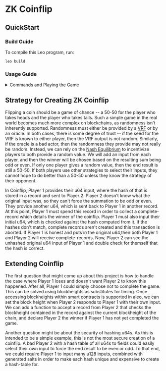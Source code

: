 # ZK Coinflip

## QuickStart

### Build Guide

To compile this Leo program, run:
```bash
leo build
```

### Usage Guide
<details><summary>Commands and Playing the Game</summary>

In order to play coinflip, there must be two players. Navigate to the zkcoinflip aleo project. Then create two new aleo accounts:
```bash
aleo account new
>>>  Private Key  APrivateKey1zkp76mudqhsk6dYWnoxDsJeZHPgvykvCXZwv9PqvAo6fxVt
     View Key  AViewKey1iphJLAzN3KceJ45vCE2xRVbv6JcLaURNbpfBxMPRgHqC
      Address  aleo1kme6jxsfkt4gc8j5q3zv3x35u2lpm0vezmpnw3hx5qyg9lkt0yfqqf8gz0

aleo account new
>>>  Private Key  APrivateKey1zkp8fBkwb8NqGS8MMYtCJtZ7WLWZNTBArxqR93awsLXm47Y
     View Key  AViewKey1mNQd2StazxUQz52WqRX3G7Nbz24c8fEMkgKCLepHTSi4
      Address  aleo15gvfzykgaluzxkgeyk58vlngf9s24hnf5yurdest5kfgymut7y8s4xhtcx
```

Save the keys and addresses. Set the `program.json` private_key and address to one of the newly created aleo accounts. We'll refer to this address as Player 1, and the remaining address as Player 2.

```json
{
    "program": "zkcoinflip.aleo",
    "version": "0.0.0",
    "description": "",
    "development": {
        "private_key": "APrivateKey1zkp76mudqhsk6dYWnoxDsJeZHPgvykvCXZwv9PqvAo6fxVt",
        "address": "aleo1kme6jxsfkt4gc8j5q3zv3x35u2lpm0vezmpnw3hx5qyg9lkt0yfqqf8gz0"
    },
    "license": "MIT"
}
```

Now, we need to issue a challenge as Player 1. This commits Player 1's choice and sends its hashed value to the opponent. Pick a random u64, and use Player 2's address as the opponent: `aleo run issue_challenge 8975u64 player_2_address`
```bash
aleo run issue_challenge 8975u64 aleo15gvfzykgaluzxkgeyk58vlngf9s24hnf5yurdest5kfgymut7y8s4xhtcx

>>> ➡️  Output

 • {
  owner: aleo15gvfzykgaluzxkgeyk58vlngf9s24hnf5yurdest5kfgymut7y8s4xhtcx.private,
  gates: 0u64.private,
  hashed_issuer_seed: 591924223095502087472303616041209416537242911135676306608411167537997318045field.private,
  issuer: aleo1kme6jxsfkt4gc8j5q3zv3x35u2lpm0vezmpnw3hx5qyg9lkt0yfqqf8gz0.private,
  _nonce: 5342744608757431758818220132535346504293655242366460928767706327432951369463group.public
}

✅ Executed 'coinflip.aleo/issue_challenge'
```

The output is an `issue` record owned by Player 2. Player 2 can choose to play this record and select their own input. Switch the `program.json` file to use Player 2's keys:

```json
{
    "program": "zkcoinflip.aleo",
    "version": "0.0.0",
    "description": "",
    "development": {
        "private_key": "APrivateKey1zkp8fBkwb8NqGS8MMYtCJtZ7WLWZNTBArxqR93awsLXm47Y",
        "address": "aleo15gvfzykgaluzxkgeyk58vlngf9s24hnf5yurdest5kfgymut7y8s4xhtcx"
    },
    "license": "MIT"
}
```

Using the `issue` record and a new, random u64, Player 2 accepts the issued challenge: `aleo run accept_challenge random_u64 'issue.record'`
```bash
aleo run accept_challenge 2349587u64 '{
  owner: aleo15gvfzykgaluzxkgeyk58vlngf9s24hnf5yurdest5kfgymut7y8s4xhtcx.private,
  gates: 0u64.private,
  hashed_issuer_seed: 591924223095502087472303616041209416537242911135676306608411167537997318045field.private,
  issuer: aleo1kme6jxsfkt4gc8j5q3zv3x35u2lpm0vezmpnw3hx5qyg9lkt0yfqqf8gz0.private,
  _nonce: 5342744608757431758818220132535346504293655242366460928767706327432951369463group.public
}'

>>> ➡️  Output

 • {
  owner: aleo1kme6jxsfkt4gc8j5q3zv3x35u2lpm0vezmpnw3hx5qyg9lkt0yfqqf8gz0.private,
  gates: 0u64.private,
  hashed_issuer_seed: 591924223095502087472303616041209416537242911135676306608411167537997318045field.private,
  acceptor_seed: 2349587u64.private,
  acceptor: aleo15gvfzykgaluzxkgeyk58vlngf9s24hnf5yurdest5kfgymut7y8s4xhtcx.private,
  _nonce: 4550681717829692015148940403236459289479420029368110516858468927277669329595group.public
}

✅ Executed 'coinflip.aleo/accept_challenge'
```

This new `accept` record that was output is owned by Player 1, who can use it to complete the game.

Now, as Player 1, let's do that. Change the `program.json` file back to Player 1. We need to know if the combination of Player 1's and Player 2's numbers is even or odd. An odd number means Player 1 wins, and an even number means Player 2 wins.

With the `accept` record that contains the information about Player 2's u64, input the original u64 Player 1 chose, and two `complete` records will be output, with each player owning one. Run `aleo run complete_challenge original_u64 'accept.record'`:

```bash
aleo run complete_challenge 8975u64 '{
  owner: aleo1kme6jxsfkt4gc8j5q3zv3x35u2lpm0vezmpnw3hx5qyg9lkt0yfqqf8gz0.private,
  gates: 0u64.private,
  hashed_issuer_seed: 591924223095502087472303616041209416537242911135676306608411167537997318045field.private,
  acceptor_seed: 2349587u64.private,
  acceptor: aleo15gvfzykgaluzxkgeyk58vlngf9s24hnf5yurdest5kfgymut7y8s4xhtcx.private,
  _nonce: 4550681717829692015148940403236459289479420029368110516858468927277669329595group.public
}'

>>> ➡️  Outputs

 • {
  owner: aleo15gvfzykgaluzxkgeyk58vlngf9s24hnf5yurdest5kfgymut7y8s4xhtcx.private,
  gates: 0u64.private,
  issuer_number: 8975u64.private,
  acceptor_number: 2349587u64.private,
  issuer: aleo1kme6jxsfkt4gc8j5q3zv3x35u2lpm0vezmpnw3hx5qyg9lkt0yfqqf8gz0.private,
  acceptor: aleo15gvfzykgaluzxkgeyk58vlngf9s24hnf5yurdest5kfgymut7y8s4xhtcx.private,
  winner: aleo15gvfzykgaluzxkgeyk58vlngf9s24hnf5yurdest5kfgymut7y8s4xhtcx.private,
  _nonce: 7821022042970517276238305321354276039299884318471514585955941248832701552152group.public
}
 • {
  owner: aleo1kme6jxsfkt4gc8j5q3zv3x35u2lpm0vezmpnw3hx5qyg9lkt0yfqqf8gz0.private,
  gates: 0u64.private,
  issuer_number: 8975u64.private,
  acceptor_number: 2349587u64.private,
  issuer: aleo1kme6jxsfkt4gc8j5q3zv3x35u2lpm0vezmpnw3hx5qyg9lkt0yfqqf8gz0.private,
  acceptor: aleo15gvfzykgaluzxkgeyk58vlngf9s24hnf5yurdest5kfgymut7y8s4xhtcx.private,
  winner: aleo15gvfzykgaluzxkgeyk58vlngf9s24hnf5yurdest5kfgymut7y8s4xhtcx.private,
  _nonce: 6619870792418434601620346158941516947056656422429728274303408081789100726783group.public
}

✅ Executed 'coinflip.aleo/complete_challenge'
```

The `complete` records here detail both players' inputs, as well as who the winner is. the outputs here are similar to `offer_battleship`. The game is now complete.
</details>

## Strategy for Creating ZK Coinflip

Flipping a coin should be a game of chance -- a 50-50 for the player who takes heads and the player who takes tails. Such a simple game in the real world becomes much more complex on blockchains, as randomness isn't inherently supported. Randomness must either be provided by a [VRF](https://en.wikipedia.org/wiki/Verifiable_random_function) or by an oracle. In both cases, there is some degree of trust -- if the seed for the VRF is known to either player, then the VRF output is not random. Similarly, if the oracle is a bad actor, then the randomness they provide may not really be random. Instead, we can rely on the [Nash Equilibrium](https://en.wikipedia.org/wiki/Nash_equilibrium) to incentivize players to both provide a random value. We will add an input from each player, and then the winner will be chosen based on the resulting sum being odd or even. If only one player gives a random value, then the end result is still a 50-50. If both players use other strategies to select their inputs, they cannot hope to do better than a 50-50 unless they know the strategy of their opponent.

In Coinflip, Player 1 provides their u64 input, where the hash of that is stored in a record and sent to Player 2. Player 2 doesn't know what the original input was, so they can't force the summation to be odd or even. They provide another u64, which is sent back to Player 1 in another record. At this point, Player 1 must spend this record in order to collect a complete-record which details the winner of the coinflip. Player 1 must also input their initial u64, which is checked against the hash computed from it. If the hashes don't match, complete records aren't created and this transaction is aborted. If Player 1 is honest and puts in the original u64,then both Player 1 and Player 2 will receive complete-records. Now, Player 2 can see the unhashed original u64 input of Player 1 and double check for themself that the hash is correct.

## Extending Coinflip

The first question that might come up about this project is how to handle the case where Player 1 loses and doesn't want Player 2 to know this happened. After all, Player 1 could simply choose not to complete the game. This can be solved using blockheights as substitutes for timing. Once accessing blockheights within smart contracts is supported in aleo, we can set the block height when Player 2 responds to Player 1 with their own input. We can add a function to accept a record from Player 2 that checks the blockheight contained in the record against the current blockheight of the chain, and declare Player 2 the winner if Player 1 has not yet completed the game.

Another question might be about the security of hashing u64s. As this is intended to be a simple example, this is not the most secure creation of a coinflip. A bad Player 2 with a hash table of all u64s to fields could easily select their own input to force the end result to be even or odd. To that end, we could require Player 1 to input many u128 inputs, combined with generated salts in order to make each hash unique and expensive to create a hash-table for.
